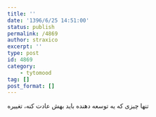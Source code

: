 ```yaml
---
title: ''
date: '1396/6/25 14:51:00'
status: publish
permalink: /4869
author: straxico
excerpt: ''
type: post
id: 4869
category:
    - tytomood
tag: []
post_format: []
---
```

تنها چیزی که یه توسعه دهنده باید بهش عادت کنه، تغییره
